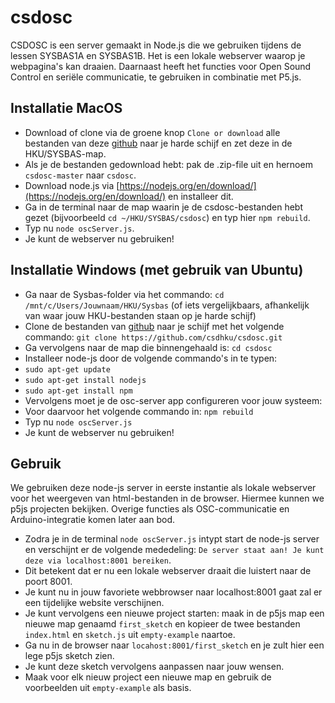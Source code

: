 # csdosc #

CSDOSC is een server gemaakt in Node.js die we gebruiken tijdens de lessen SYSBAS1A en SYSBAS1B. Het is een lokale webserver waarop je webpagina's kan draaien. Daarnaast heeft het functies voor Open Sound Control en seriële communicatie, te gebruiken in combinatie met P5.js.  

## Installatie MacOS ##
* Download of clone via de groene knop `Clone or download` alle bestanden van deze [github](https://github.com/csdhku/csdosc) naar je harde schijf en zet deze in de HKU/SYSBAS-map.
* Als je de bestanden gedownload hebt: pak de .zip-file uit en hernoem `csdosc-master` naar `csdosc`.
* Download node.js via [https://nodejs.org/en/download/](https://nodejs.org/en/download/) en installeer dit.
* Ga in de terminal naar de map waarin je de csdosc-bestanden hebt gezet (bijvoorbeeld `cd ~/HKU/SYSBAS/csdosc`) en typ hier `npm rebuild`.
* Typ nu `node oscServer.js`.
* Je kunt de webserver nu gebruiken! 

## Installatie Windows (met gebruik van Ubuntu) ##
* Ga naar de Sysbas-folder via het commando: `cd /mnt/c/Users/Jouwnaam/HKU/Sysbas` (of iets vergelijkbaars, afhankelijk van waar jouw HKU-bestanden staan op je harde schijf)
* Clone de bestanden van [github](https://github.com/csdhku/csdosc) naar je schijf met het volgende commando: `git clone https://github.com/csdhku/csdosc.git`
* Ga vervolgens naar de map die binnengehaald is: `cd csdosc`
* Installeer node-js door de volgende commando's in te typen:
* `sudo apt-get update`
* `sudo apt-get install nodejs`
* `sudo apt-get install npm`
* Vervolgens moet je de osc-server app configureren voor jouw systeem:
* Voor daarvoor het volgende commando in: `npm rebuild`
* Typ nu `node oscServer.js`
* Je kunt de webserver nu gebruiken!



## Gebruik ##
We gebruiken deze node-js server in eerste instantie als lokale webserver voor het weergeven van html-bestanden in de browser. Hiermee kunnen we p5js projecten bekijken. Overige functies als OSC-communicatie en Arduino-integratie komen later aan bod.

* Zodra je in de terminal `node oscServer.js` intypt start de node-js server en verschijnt er de volgende mededeling: `De server staat aan! Je kunt deze via localhost:8001 bereiken`.
* Dit betekent dat er nu een lokale webserver draait die luistert naar de poort 8001.
* Je kunt nu in jouw favoriete webbrowser naar localhost:8001 gaat zal er een tijdelijke website verschijnen. 
* Je kunt vervolgens een nieuwe project starten: maak in de p5js map een nieuwe map genaamd `first_sketch` en kopieer de twee bestanden `index.html` en `sketch.js` uit `empty-example` naartoe. 
* Ga nu in de browser naar `locahost:8001/first_sketch` en je zult hier een lege p5js sketch zien. 
* Je kunt deze sketch vervolgens aanpassen naar jouw wensen. 
* Maak voor elk nieuw project een nieuwe map en gebruik de voorbeelden uit `empty-example` als basis.




